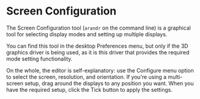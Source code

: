 # Screen Configuration

The Screen Configuration tool (`arandr` on the command line) is a graphical tool for selecting display modes and setting up multiple displays.

You can find this tool in the desktop Preferences menu, but only if the 3D graphics driver is being used, as it is this driver that provides the required mode setting functionality.

On the whole, the editor is self-explanatory: use the Configure menu option to select the screen, resolution, and orientation. If you're using a multi-screen setup, drag around the displays to any position you want. When you have the required setup, click the Tick button to apply the settings. 
